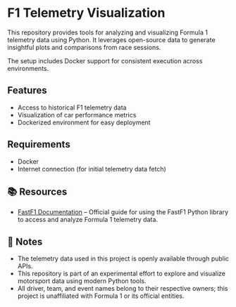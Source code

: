 # F1 Telemetry Visualization

This repository provides tools for analyzing and visualizing Formula 1 telemetry data using Python. It leverages open-source data to generate insightful plots and comparisons from race sessions.

The setup includes Docker support for consistent execution across environments.

## Features

- Access to historical F1 telemetry data
- Visualization of car performance metrics
- Dockerized environment for easy deployment

## Requirements

* Docker
* Internet connection (for initial telemetry data fetch)

## 📚 Resources

- [FastF1 Documentation](https://docs.fastf1.dev/) – Official guide for using the FastF1 Python library to access and analyze Formula 1 telemetry data.


## 📌 Notes

- The telemetry data used in this project is openly available through public APIs.
- This repository is part of an experimental effort to explore and visualize motorsport data using modern Python tools.
- All driver, team, and event names belong to their respective owners; this project is unaffiliated with Formula 1 or its official entities.
